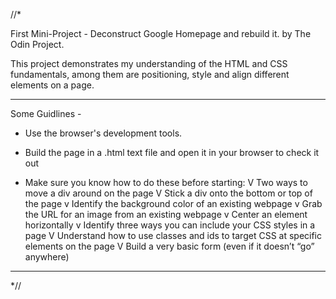 //* 

First Mini-Project - Deconstruct Google Homepage and rebuild it. 
by The Odin Project.

This project demonstrates my understanding of the HTML and CSS fundamentals, among them are positioning, style and align different elements on a page. 


----

Some Guidlines -
* Use the browser's development tools.
* Build the page in a .html text file and open it in your browser to check it out 

* Make sure you know how to do these before starting:
V    Two ways to move a div around on the page
V    Stick a div onto the bottom or top of the page
v    Identify the background color of an existing webpage
v    Grab the URL for an image from an existing webpage
v    Center an element horizontally
v    Identify three ways you can include your CSS styles in a page
V    Understand how to use classes and ids to target CSS at specific elements on the page
V    Build a very basic form (even if it doesn’t “go” anywhere)

----

 *//